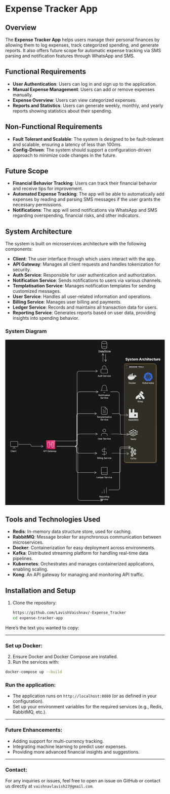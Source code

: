 # Expense Tracker App

## Overview
The **Expense Tracker App** helps users manage their personal finances by allowing them to log expenses, track categorized spending, and generate reports. It also offers future scope for automatic expense tracking via SMS parsing and notification features through WhatsApp and SMS.

## Functional Requirements
- **User Authentication**: Users can log in and sign up to the application.
- **Manual Expense Management**: Users can add or remove expenses manually.
- **Expense Overview**: Users can view categorized expenses.
- **Reports and Statistics**: Users can generate weekly, monthly, and yearly reports showing statistics about their spending.

## Non-Functional Requirements
- **Fault Tolerant and Scalable**: The system is designed to be fault-tolerant and scalable, ensuring a latency of less than 100ms.
- **Config-Driven**: The system should support a configuration-driven approach to minimize code changes in the future.

## Future Scope
- **Financial Behavior Tracking**: Users can track their financial behavior and receive tips for improvement.
- **Automated Expense Tracking**: The app will be able to automatically add expenses by reading and parsing SMS messages if the user grants the necessary permissions.
- **Notifications**: The app will send notifications via WhatsApp and SMS regarding overspending, financial risks, and other indicators.

## System Architecture
The system is built on microservices architecture with the following components:

- **Client**: The user interface through which users interact with the app.
- **API Gateway**: Manages all client requests and handles tokenization for security.
- **Auth Service**: Responsible for user authentication and authorization.
- **Notification Service**: Sends notifications to users via various channels.
- **Templatisation Service**: Manages notification templates for sending customized messages.
- **User Service**: Handles all user-related information and operations.
- **Billing Service**: Manages user billing and payments.
- **Ledger Service**: Records and maintains all transaction data for users.
- **Reporting Service**: Generates reports based on user data, providing insights into spending behavior.

### System Diagram
![System Architecture](https://github.com/LavishVaishnav/-Expense_Tracker/blob/main/HLD.png)

## Tools and Technologies Used

- **Redis**: In-memory data structure store, used for caching.
- **RabbitMQ**: Message broker for asynchronous communication between microservices.
- **Docker**: Containerization for easy deployment across environments.
- **Kafka**: Distributed streaming platform for handling real-time data pipelines.
- **Kubernetes**: Orchestrates and manages containerized applications, enabling scaling.
- **Kong**: An API gateway for managing and monitoring API traffic.

## Installation and Setup

1. Clone the repository:
   ```bash
   https://github.com/LavishVaishnav/-Expense_Tracker
   cd expense-tracker-app
Here’s the text you wanted to copy:

---

### Set up Docker:

2. Ensure Docker and Docker Compose are installed.
3. Run the services with:

```bash
docker-compose up --build
```

### Run the application:

- The application runs on `http://localhost:8080` (or as defined in your configuration).
- Set up your environment variables for the required services (e.g., Redis, RabbitMQ, etc.).

---

### Future Enhancements:
- Adding support for multi-currency tracking.
- Integrating machine learning to predict user expenses.
- Providing more advanced financial insights and suggestions.

---

### Contact:
For any inquiries or issues, feel free to open an issue on GitHub or contact us directly at `vaishnavlavish27@gmail.com`.


